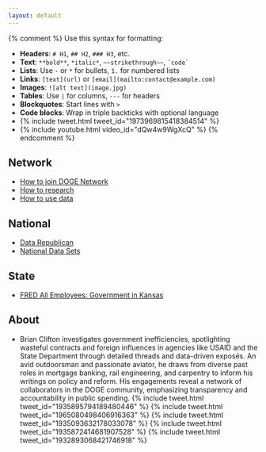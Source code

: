 ```yaml
---
layout: default
---
```

{% comment %}
Use this syntax for formatting:
- **Headers**: `# H1`, `## H2`, `### H3`, etc.
- **Text**: `**bold**`, `*italic*`, `~~strikethrough~~`, `` `code` ``
- **Lists**: Use `-` or `*` for bullets, `1.` for numbered lists
- **Links**: `[text](url)` or `[email](mailto:contact@example.com)`
- **Images**: `![alt text](image.jpg)`
- **Tables**: Use `|` for columns, `---` for headers
- **Blockquotes**: Start lines with `>`
- **Code blocks**: Wrap in triple backticks with optional language
- {% include tweet.html tweet_id="1973969815418384514" %}
- {% include youtube.html video_id="dQw4w9WgXcQ" %}
{% endcomment %}

## Network

- [How to join DOGE Network](https://dogenetwork.org/join-doge-network)
- [How to research](https://dogenetwork.org/docs/howto/how-to-doge-your-state)
- [How to use data](https://dogenetwork.org/docs/howto/vibe-coding-for-beginners)

## National

- [Data Republican](https://datarepublican.com/browse/)
- [National Data Sets](https://data.gov/)

## State

- [FRED All Employees: Government in Kansas](https://fred.stlouisfed.org/series/KSGOVT)

## About

- Brian Clifton investigates government inefficiencies, spotlighting wasteful contracts and foreign influences in agencies like USAID and the State Department through detailed threads and data-driven exposés. An avid outdoorsman and passionate aviator, he draws from diverse past roles in mortgage banking, rail engineering, and carpentry to inform his writings on policy and reform. His engagements reveal a network of collaborators in the DOGE community, emphasizing transparency and accountability in public spending.
{% include tweet.html tweet_id="1935895794189480446" %}
{% include tweet.html tweet_id="1965080498406916363" %}
{% include tweet.html tweet_id="1935093632178033078" %}
{% include tweet.html tweet_id="1935872414681907528" %}
{% include tweet.html tweet_id="1932893068421746918" %}
